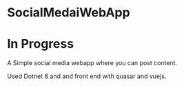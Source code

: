 # SocialMedaiWebApp

# In Progress

 A Simple social media webapp where you can post content.

 Used Dotnet 8 and and front end with quasar and vuejs.


